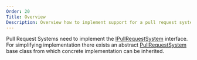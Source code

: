 ```yaml
---
Order: 20
Title: Overview
Description: Overview how to implement support for a pull request system.
---
```

Pull Request Systems need to implement the [IPullRequestSystem] interface.
For simplifying implementation there exists an abstract [PullRequestSystem] base class from which concrete implementation can be inherited.

[IPullRequestSystem]: ../../../api/Cake.Issues.PullRequests/IPullRequestSystem
[PullRequestSystem]: ../../../api/Cake.Issues.PullRequests/PullRequestSystem